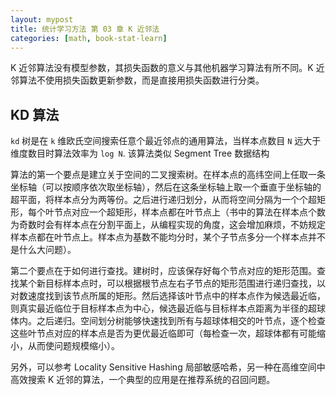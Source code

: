 ```yaml
---
layout: mypost
title: 统计学习方法 第 03 章 K 近邻法
categories: [math, book-stat-learn]
---
```


K 近邻算法没有模型参数，其损失函数的意义与其他机器学习算法有所不同。K 近邻算法不使用损失函数更新参数，而是直接用损失函数进行分类。

## KD 算法

`kd` 树是在 `k` 维欧氏空间搜索任意个最近邻点的通用算法，当样本点数目 `N` 远大于维度数目时算法效率为 `log N`. 该算法类似 Segment Tree 数据结构

算法的第一个要点是建立关于空间的二叉搜索树。在样本点的高纬空间上任取一条坐标轴（可以按顺序依次取坐标轴），然后在这条坐标轴上取一个垂直于坐标轴的超平面，将样本点分为两等份。之后进行递归划分，从而将空间分隔为一个个超矩形，每个叶节点对应一个超矩形，样本点都在叶节点上（书中的算法在样本点个数为奇数时会有样本点在分割平面上，从编程实现的角度，这会增加麻烦，不妨规定样本点都在叶节点上。样本点为基数不能均分时，某个子节点多分一个样本点并不是什么大问题）。

第二个要点在于如何进行查找。建树时，应该保存好每个节点对应的矩形范围。查找某个新目标样本点时，可以根据根节点左右子节点的矩形范围进行递归查找，以对数速度找到该节点所属的矩形。然后选择该叶节点中的样本点作为候选最近临，则真实最近临位于目标样本点为中心，候选最近临与目标样本点距离为半径的超球体内。之后递归。空间划分树能够快速找到所有与超球体相交的叶节点，逐个检查这些叶节点对应的样本点是否为更优最近临即可（每检查一次，超球体都有可能缩小，从而使问题规模缩小）。

另外，可以参考 Locality Sensitive Hashing 局部敏感哈希，另一种在高维空间中高效搜索 K 近邻的算法，一个典型的应用是在推荐系统的召回问题。
